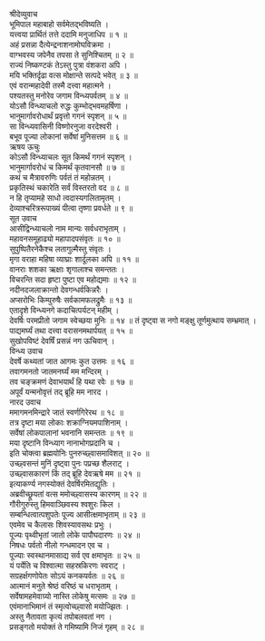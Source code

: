 श्रीदेव्युवाच  
भूमिपाल महाबाहो सर्वमेतद्भविष्यति ।  
यत्त्वया प्रार्थितं तत्ते ददामि मनुजाधिप ॥ १ ॥  
अहं प्रसन्ना दैत्येन्द्रनाशनामोघविक्रमा ।  
वाग्भवस्य जपेनैव तपसा ते सुनिश्चितम् ॥ २ ॥  
राज्यं निष्कण्टकं तेऽस्तु पुत्रा वंशकरा अपि ।  
मयि भक्तिर्दृढा वत्स मोक्षान्ते सत्पदे भवेत् ॥ ३ ॥  
एवं वरान्महादेवी तस्मै दत्त्वा महात्मने ।  
पश्यतस्तु मनोरेव जगाम विन्ध्यपर्वतम् ॥ ४ ॥  
योऽसौ विन्ध्याचलो रुद्धः कुम्भोद्भवमहर्षिणा ।  
भानुमार्गावरोधार्थं प्रवृत्तो गगनं स्पृशन् ॥ ५ ॥  
सा विन्ध्यवासिनी विष्णोरनुजा वरदेश्वरी ।  
बभूव पूज्या लोकानां सर्वेषां मुनिसत्तम ॥ ६ ॥  
ऋषय ऊचुः  
कोऽसौ विन्ध्याचलः सूत किमर्थं गगनं स्पृशन् ।  
भानुमार्गावरोधं च किमर्थं कृतवानसौ ॥ ७ ॥  
कथं च मैत्रावरुणिः पर्वतं तं महोन्नतम् ।  
प्रकृतिस्थं चकारेति सर्वं विस्तरतो वद ॥ ८ ॥  
न हि तृप्यामहे साधो त्वदास्यगलितामृतम् ।  
देव्याश्चरित्ररूपाख्यं पीत्वा तृष्णा प्रवर्धते ॥ ९ ॥  
सूत उवाच  
आसीद्विन्ध्याचलो नाम मान्यः सर्वधराभृताम् ।  
महावनसमूहाढ्यो महापादपसंवृतः ॥ १० ॥  
सुपुष्पितैरनेकैश्च लतागुल्मैस्तु संवृतः ।  
मृगा वराहा महिषा व्याघ्राः शार्दूलका अपि ॥ ११ ॥  
वानराः शशका ऋक्षाः शृगालाश्च समन्ततः ।  
विचरन्ति सदा हृष्टा पुष्टा एव महोद्यमाः ॥ १२ ॥  
नदीनदजलाक्रान्तो देवगन्धर्वकिन्नरैः ।  
अप्सरोभिः किम्पुरुषैः सर्वकामफलद्रुमैः ॥ १३ ॥  
एतादृशे विन्ध्यनगे कदाचित्पर्यटन् महीम् ।  
देवर्षिः परमप्रीतो जगाम स्वेच्छया मुनिः ॥ १४ ॥
तं दृष्ट्‌वा स नगो मङ्‌क्षु तूर्णमुत्थाय सम्भ्रमात् ।  
पाद्यमर्घ्यं तथा दत्त्वा वरासनमथार्पयत् ॥ १५ ॥  
सुखोपविष्टं देवर्षिं प्रसन्नं नग ऊचिवान् ।  
विन्ध्य उवाच  
देवर्षे कथ्यतां जात आगमः कुत उत्तमः ॥ १६ ॥  
तवागमनतो जातमनर्घ्यं मम मन्दिरम् ।  
तव चङ्‌क्रमणं देवाभयार्थं हि यथा रवेः ॥ १७ ॥  
अपूर्वं यन्मनोवृत्तं तद्‌ ब्रूहि मम नारद ।  
नारद उवाच  
ममागमनमिन्द्रारे जातं स्वर्णगिरेरथ ॥ १८ ॥  
तत्र दृष्टा मया लोकाः शक्राग्नियमपाशिनाम् ।  
सर्वेषां लोकपालानां भवनानि समन्ततः ॥ १९ ॥  
मया दृष्टानि विन्ध्याग नानाभोगप्रदानि च ।  
इति चोक्त्वा ब्रह्मयोनिः पुनरुच्छ्वासमाविशत् ॥ २० ॥  
उच्छ्वसन्तं मुनिं दृष्ट्‌वा पुनः पप्रच्छ शैलराट् ।  
उच्छ्वासकारणं किं तद्‌ ब्रूहि देवऋषे मम ॥ २१ ॥  
इत्याकर्ण्य नगस्योक्तं देवर्षिरमितद्युतिः ।  
अब्रवीच्छ्रूयतां वत्स ममोच्छ्वासस्य कारणम् ॥ २२ ॥  
गौरीगुरुस्तु हिमवाञ्छिवस्य श्वशुरः किल ।  
सम्बन्धित्वात्पशुपतेः पूज्य आसीत्क्षमाभृताम् ॥ २३ ॥  
एवमेव च कैलासः शिवस्यावसथः प्रभुः ।  
पूज्यः पृथ्वीभृतां जातो लोके पापौघदारणः ॥ २४ ॥  
निषधः पर्वतो नीलो गन्धमादन एव च ।  
पूज्याः स्वस्थानमासाद्य सर्व एव क्षमाभृतः ॥ २५ ॥  
यं पर्येति च विश्वात्मा सहस्रकिरणः स्वराट् ।  
सग्रहर्क्षगणोपेतः सोऽयं कनकपर्वतः ॥ २६ ॥  
आत्मानं मनुते श्रेष्ठं वरिष्ठं च धराभृताम् ।  
सर्वेषामहमेवाग्र्यो नास्ति लोकेषु मत्समः ॥ २७ ॥  
एवंमानाभिमानं तं स्मृत्वोच्छ्वासो मयोज्झितः ।  
अस्तु नैतावता कृत्यं तपोबलवतां नग ।  
प्रसङ्‌गतो मयोक्तं ते गमिष्यामि निजं गृहम् ॥ २८ ॥
